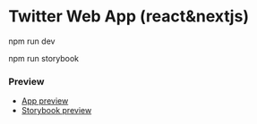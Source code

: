 # Twitter Web App (react&nextjs)

npm run dev

npm run storybook

### Preview

- [App preview](https://twitter-web-app-phi.vercel.app)
- [Storybook preview](https://twitter-web-app-phi.vercel.app/ui/index.html)
